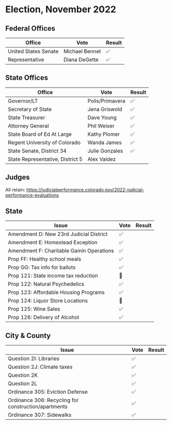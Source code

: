 # Election, November 2022

## Federal Offices

| Office | Vote | Result |
|--------|------|--------|
| United States Senate | Michael Bennet | :white_check_mark: |
| Representative | Diana DeGette | :white_check_mark: |

## State Offices

| Office | Vote | Result |
|--------|------|--------|
| Governor/LT | Polis/Primavera | :white_check_mark: |
| Secretary of State | Jena Griswold | :white_check_mark:  |
| State Treasurer | Dave Young | :white_check_mark: |
| Attorney General | Phil Weiser | :white_check_mark:  |
| State Board of Ed At Large | Kathy Plomer | :white_check_mark: |
| Regent University of Colorado | Wanda James | :white_check_mark:  |
| State Senate, District 34 | Julie Gonzales | :white_check_mark:  |
| State Representative, District 5 | Alex Valdez | |

## Judges

All retain: https://judicialperformance.colorado.gov/2022-judicial-performance-evaluations

## State

| Issue | Vote | Result |
|-------|------|--------|
| Amendment D: New 23rd Judicial District | :white_check_mark: | |
| Amendment E: Homestead Exception | :white_check_mark: | |
| Amendment F: Charitable Gamin Operations | :white_check_mark: | |
| Prop FF: Healthy school meals | :white_check_mark: | |
| Prop GG: Tax info for ballots | :white_check_mark: | |
| Prop 121: State income tax reduction |  :no_entry_sign: | |
| Prop 122: Natural Psychedelics | :white_check_mark: | |
| Prop 123: Affordable Housing Programs | :white_check_mark: | |
| Prop 124: Liquor Store Locations | :no_entry_sign: | |
| Prop 125: Wine Sales | :white_check_mark: | |
| Prop 126: Delivery of Alcohol | :white_check_mark: | |

## City & County

| Issue | Vote | Result |
|-------|------|--------|
| Question 2I: Libraries | :white_check_mark: | |
| Question 2J: Climate taxes | :white_check_mark: | |
| Question 2K | :white_check_mark: | |
| Question 2L | :white_check_mark: | |
| Ordinance 305: Eviction Defense | :white_check_mark: | |
| Ordinance 306: Recycling for construction/apartments | :white_check_mark: | |
| Ordinance 307: Sidewalks | :white_check_mark: | |

